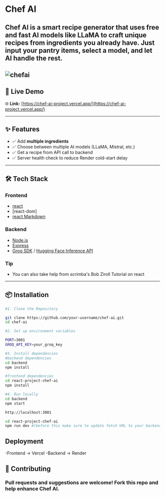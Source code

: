 # Chef AI

**Chef AI** is a smart recipe generator that uses free and fast AI models like LLaMA to craft unique recipes from ingredients you already have. Just input your pantry items, select a model, and let AI handle the rest.
---
![chefai](https://github.com/user-attachments/assets/82411dd3-3251-4423-9fd3-090438c935bc)
---

## 🚀 Live Demo

🌐 **Link:** [https://chef-ai-project.vercel.app/](https://chef-ai-project.vercel.app/)  

---

## ✨ Features

- ✅ Add **multiple ingredients** 
- ✅ Choose between multiple AI models (LLaMA, Mistral, etc.)
- ✅ Get a recipe from API call to backend
- ✅ Server health check to reduce Render cold-start delay
---

## 🛠️ Tech Stack

### Frontend
- [react](https://reactjs.org/)
- [react-dom]
- [react Markdown](https://github.com/remarkjs/react-markdown)

### Backend
- [Node.js](https://nodejs.org/)
- [Express](https://expressjs.com/)
- [Groq SDK](https://www.groq.com/) / [Hugging Face Inference API](https://huggingface.co/inference)

### Tip
- You can also take help from scrimba's Bob Ziroll Tutorial on react

---

## 📦 Installation


``` bash
#1. Clone the Repository

git clone https://github.com/your-username/chef-ai.git
cd chef-ai

#2. Set up environment variables

PORT=3001
GROQ_API_KEY=your_groq_key

#3. Install dependencies
#backend dependencies
cd backend
npm install

#frontend dependencies
cd react-project-chef-ai
npm install

#4. Run locally
cd backend
npm start

http://localhost:3001

cd react-project-chef-ai
npm run dev #(before this make sure to update fetch URL to your backend URL)
```

## Deployment
-Frontend -> Vercel
-Backend -> Render

## 🤝 Contributing
### Pull requests and suggestions are welcome! Fork this repo and help enhance Chef AI.

